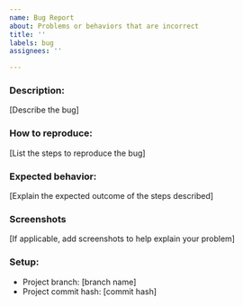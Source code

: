 ```yaml
---
name: Bug Report
about: Problems or behaviors that are incorrect
title: ''
labels: bug
assignees: ''

---
```


### **Description**:

[Describe the bug]

### **How to reproduce**:

[List the steps to reproduce the bug]

### **Expected behavior**:

[Explain the expected outcome of the steps described]

### **Screenshots**

[If applicable, add screenshots to help explain your problem]

### **Setup**:

- Project branch: [branch name]
- Project commit hash: [commit hash]
